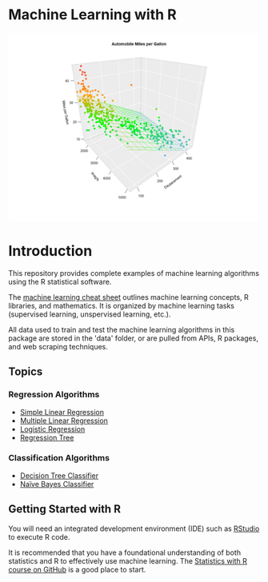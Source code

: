 # Machine Learning with R

![Multiple linear regression example](./images/MultipleLinearRegression.png)

# Introduction

This repository provides complete examples of machine learning algorithms using the R statistical software.

The [machine learning cheat sheet](./MachineLearningCheatSheet_R.pdf) outlines machine learning concepts, R libraries, and mathematics. It is organized by machine learning tasks (supervised learning, unspervised learning, etc.).

All data used to train and test the machine learning algorithms in this package are stored in the 'data' folder, or are pulled from APIs, R packages, and web scraping techniques.

## Topics

### Regression Algorithms

- [Simple Linear Regression](./algorithms/SimpleLinearRegression.R)
- [Multiple Linear Regression](./algorithms/MultipleLinearRegression.R)
- [Logistic Regression](./algorithms/LogisticRegression.R)
- [Regression Tree](./algorithms/RegressionTree.R)

### Classification Algorithms

- [Decision Tree Classifier](./algorithms/DecisionTreeClassifier.R)
- [Naïve Bayes Classifier](./algorithms/NaiveBayes.R)

## Getting Started with R

You will need an integrated development environment (IDE) such as [RStudio](https://www.rstudio.com/products/rstudio/download/) to execute R code.

It is recommended that you have a foundational understanding of both statistics and R to effectively use machine learning. The [Statistics with R course on GitHub](https://github.com/matthewfishermv/Statistics-with-R/) is a good place to start.
